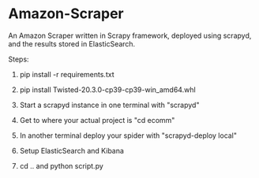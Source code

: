 # Amazon-Scraper
An Amazon Scraper written in Scrapy framework, deployed using scrapyd, and the results stored in ElasticSearch.

Steps:

1. pip install -r requirements.txt

2. pip install Twisted-20.3.0-cp39-cp39-win_amd64.whl

3. Start a scrapyd instance in one terminal with "scrapyd"

5. Get to where your actual project is "cd ecomm"

4. In another terminal deploy your spider with "scrapyd-deploy local"

5. Setup ElasticSearch and Kibana

5. cd .. and python script.py
